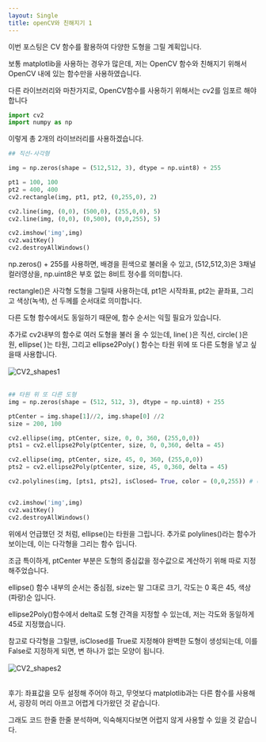 ```yaml
---
layout: Single
title: openCV와 친해지기 1
---
```



이번 포스팅은 CV 함수를 활용하여 다양한 도형을 그릴 계획입니다.

보통 matplotlib을 사용하는 경우가 많은데, 저는 OpenCV 함수와 친해지기 위해서 OpenCV 내에 있는 함수만을 사용하였습니다.

다른 라이브러리와 마찬가지로, OpenCV함수를 사용하기 위해서는 cv2를 임포르 해야 합니다


```python
import cv2
import numpy as np
```

이렇게 총 2개의 라이브러리를 사용하겠습니다.


```python
## 직선-사각형

img = np.zeros(shape = (512,512, 3), dtype = np.uint8) + 255

pt1 = 100, 100
pt2 = 400, 400
cv2.rectangle(img, pt1, pt2, (0,255,0), 2)

cv2.line(img, (0,0), (500,0), (255,0,0), 5)
cv2.line(img, (0,0), (0,500), (0,0,255), 5)

cv2.imshow('img',img)
cv2.waitKey()
cv2.destroyAllWindows()
```

np.zeros() + 255를 사용하면, 배경을 흰색으로 불러올 수 있고, (512,512,3)은 3채널 컬러영상을, np.uint8은 부호 없는 8비트 정수를 의미합니다.

rectangle()은 사각형 도형을 그릴때 사용하는데, pt1은 시작좌표, pt2는 끝좌표, 그리고 색상(녹색), 선 두께를 순서대로 의미합니다.

다른 도형 함수에서도 동일하기 때문에, 함수 순서는 익힐 필요가 있습니다.

추가로 cv2내부의 함수로 여러 도형을 불러 올 수 있는데, line( )은 직선, circle( )은 원,
ellipse( )는 타원, 그리고 ellipse2Poly( ) 함수는 타원 위에 또 다른 도형을 넣고 싶을때 사용합니다.
<br>
<br>![CV2_shapes1](https://user-images.githubusercontent.com/107829554/216604942-697abe64-adc9-4e2d-ad32-b1d6327e8b98.jpg)
<br>
<br>
```python
## 타원 위 또 다른 도형
img = np.zeros(shape = (512, 512, 3), dtype = np.uint8) + 255

ptCenter = img.shape[1]//2, img.shape[0] //2 
size = 200, 100

cv2.ellipse(img, ptCenter, size, 0, 0, 360, (255,0,0))
pts1 = cv2.ellipse2Poly(ptCenter, size, 0, 0,360, delta = 45)

cv2.ellipse(img, ptCenter, size, 45, 0, 360, (255,0,0))
pts2 = cv2.ellipse2Poly(ptCenter, size, 45, 0,360, delta = 45)

cv2.polylines(img, [pts1, pts2], isClosed= True, color = (0,0,255)) # (0,0,255)는 빨강


cv2.imshow('img',img)
cv2.waitKey()
cv2.destroyAllWindows()
```
위에서 언급했던 것 처럼, ellipse()는 타원을 그립니다. 추가로 polylines()라는 함수가 보이는데, 이는 다각형을 그리는 함수 입니다.

조금 특이하게, ptCenter 부분은 도형의 중심값을 정수값으로 계산하기 위해 따로 지정해주었습니다.

ellipse() 함수 내부의 순서는 중심점, size는 말 그대로 크기, 각도는 0 혹은 45, 색상(파랑)순 입니다.

ellipse2Poly()함수에서 delta로 도형 간격을 지정할 수 있는데, 저는 각도와 동일하게 45로 지정했습니다.

참고로 다각형을 그릴땐, isClosed를 True로 지정해야 완벽한 도형이 생성되는데, 이를 False로 지정하게 되면, 변 하나가 없는 모양이 됩니다.
<br>
<br>![CV2_shapes2](https://user-images.githubusercontent.com/107829554/216605103-3d9b3449-e453-4d96-9154-c0888715fdb3.jpg)
<br>
<br>

후기: 좌표값을 모두 설정해 주어야 하고, 무엇보다 matplotlib과는 다른 함수를 사용해서, 굉장히 머리 아프고 어렵게 다가왔던 것 같습니다.

그래도 코드 한줄 한줄 분석하며, 익숙해지다보면 어렵지 않게 사용할 수 있을 것 같습니다.
